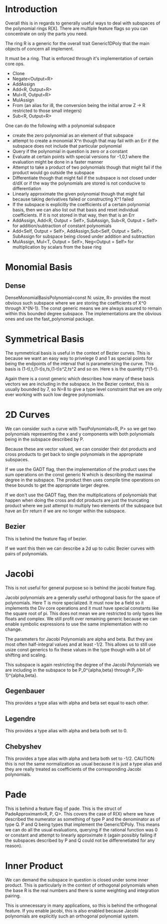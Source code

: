# Introduction

Overall this is in regards to generally useful ways to deal with subspaces of the polynomial rings R[X]. There are multiple feature flags so you can concentrate on only the parts you need.

The ring R is a generic for the overall trait Generic1DPoly<R> that the main objects of concern all implement.

It must be a ring. That is enforced through it's implementation of certain core ops.
 - Clone
 - Negate<Output=R>
 - AddAssign<R>
 - Add<R, Output=R>
 - Mul<R, Output=R>
 - MulAssign<R>
 - From<SmallIntegers> (an alias for i8, the conversion being the initial arrow Z -> R restricted to those small integers)
 - Sub<R, Output=R>

One can do the following with a polynomial subspace
 - create the zero polynomial as an element of that subspace
 - attempt to create a monomial X^n though that may fail with an Err if the subspace does not include that particular polynomial
 - Query if the polynomial in question is zero or a constant
 - Evaluate at certain points with special versions for -1,0,1 where the evaluation might be done in a faster manner
 - Attempt to take a product of two polynomials though that might fail if the product would go outside the subspace
 - Differentiate though that might fail if the subspace is not closed under d/dX or if the way the polynomials are stored is not conducive to differentiation
 - Linearly approximate the given polynomial though that might fail because taking derivatives failed or constructing X^1 failed
 - If the subspace is explicitly the coefficients of a certain polynomial basis, then we can also list out that basis and reset individual coefficients. If it is not stored in that way, then that is an Err
 - AddAssign<R>, Add<R, Output = Self>, SubAssign<R>, Sub<R, Output = Self> for addition/subtraction of constant polynomials
 - Add<Self, Output = Self>, AddAssign<Self>,Sub<Self, Output = Self>, SubAssign<Self> for subspace being closed under addition and subtraction
 - MulAssign<R>, Mul<T, Output = Self>, Neg<Output = Self> for multiplication by scalars from the base ring

# Monomial Basis

## Dense

DenseMonomialBasisPolynomial<const N: usize, R> provides the most obvious such subspace where we are storing the coefficients of X^0 through X^{N-1}. The const generic means we are always assured to remain within this bounded degree subspace.
The implementations are the obvious ones and use the fast_polynomial package.

# Symmetrical Basis

The symmetrical basis is useful in the context of Bezier curves. This is because we want an easy way to privelege 0 and 1 as special points for being the endpoints of the interval that is parameterizing the curve. This basis is (1-t),t,(1-t)*s,t*s,(1-t)*s^2,t*s^2 and so on.
Here s is the quantity t*(1-t).

Again there is a const generic which describes how many of these basis vectors we are including in the subspace. In the Bezier context, this is usually bounded by 7, so N=8 to give a type level constraint that we are only ever working with such low degree polynomials.

# 2D Curves

We can consider such a curve with TwoPolynomials<R, P> so we get two polynomials representing the x and y components with both polynomials being in the subspace described by P.

Because these are vector valued, we can consider their dot products and cross products to get back to single polynomials in the appropriate subspaces.

If we use the GADT flag, then the implementation of the product uses the sum operations on the const generic N which is describing the maximal degree in the subspace. The product then uses compile time operations on these bounds to get the appropriate larger degree.

If we don't use the GADT flag, then the multiplications of polynomials that happen when doing the cross and dot products are just the truncating product where we just attempt to multiply two elements of the subspace but have an Err return if we are no longer within the subspace.

## Bezier

This is behind the feature flag of bezier.

If we want this then we can describe a 2d up to cubic Bezier curves with pairs of polynomials. 

# Jacobi

This is not useful for general purpose so is behind the jacobi feature flag.

Jacobi polynomials are a generally useful orthogonal basis for the space of polynomials. Here T is more specialized. It must now be a field so it implements the Div core operations and it must have special constants like the square root of pi.
This does not mean we are restricted to only types like floats and complex. We still profit over remaining generic because we can enable symbolic expressions to use the same implementation with no change.

The parameters for Jacobi Polynomials are alpha and beta. But they are most often half-integral values and at least -1/2. This allows us to still use usize const generics to fix these values in the type though with a bit of shifting and scaling.

This subspace is again restricting the degree of the Jacobi Polynomials we are including in the subspace to be P_0^{alpha,beta} through P_{N-1}^{alpha,beta}.

## Gegenbauer

This provides a type alias with alpha and beta set equal to each other.

## Legendre

This provides a type alias with alpha and beta both set to 0.

## Chebyshev

This provides a type alias with alpha and beta both set to -1/2. CAUTION: this is not the same normalization as usual because it is just a type alias and they are really treated as coefficients of the corresponding Jacobi polynomials.

# Pade

This is behind a feature flag of pade. This is the struct of PadeApproximant<R, P, Q>. This covers the case of R(X) where we have described the numerator as something of type P and the denominator as of type Q. P and Q being types that implement the Generic1DPoly<R>.
This means we can do all the usual evaluations, querying if the rational function was 0 or constant and attempt to linearly approximate it (again possibly failing if the subspaces described by P and Q could not be differenetiated for any reason).

# Inner Product

We can demand the subspace in question is closed under some inner product. This is particularly in the context of orthogonal polynomials when the base R is the real numbers and there is some weighting and integration pairing.

This is unnecessary in many applications, so this is behind the orthogonal feature. If you enable jacobi, this is also enabled because Jacobi polynomials are explicitly such an orthogonal polynomial system.

